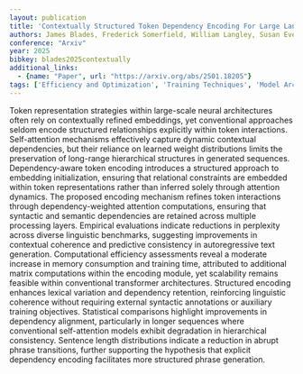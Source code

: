 ```yaml
---
layout: publication
title: 'Contextually Structured Token Dependency Encoding For Large Language Models'
authors: James Blades, Frederick Somerfield, William Langley, Susan Everingham, Maurice Witherington
conference: "Arxiv"
year: 2025
bibkey: blades2025contextually
additional_links:
  - {name: "Paper", url: "https://arxiv.org/abs/2501.18205"}
tags: ['Efficiency and Optimization', 'Training Techniques', 'Model Architecture', 'Reinforcement Learning', 'GPT', 'Pretraining Methods', 'Transformer', 'Attention Mechanism']
---
```

Token representation strategies within large-scale neural architectures often
rely on contextually refined embeddings, yet conventional approaches seldom
encode structured relationships explicitly within token interactions.
Self-attention mechanisms effectively capture dynamic contextual dependencies,
but their reliance on learned weight distributions limits the preservation of
long-range hierarchical structures in generated sequences. Dependency-aware
token encoding introduces a structured approach to embedding initialization,
ensuring that relational constraints are embedded within token representations
rather than inferred solely through attention dynamics. The proposed encoding
mechanism refines token interactions through dependency-weighted attention
computations, ensuring that syntactic and semantic dependencies are retained
across multiple processing layers. Empirical evaluations indicate reductions in
perplexity across diverse linguistic benchmarks, suggesting improvements in
contextual coherence and predictive consistency in autoregressive text
generation. Computational efficiency assessments reveal a moderate increase in
memory consumption and training time, attributed to additional matrix
computations within the encoding module, yet scalability remains feasible
within conventional transformer architectures. Structured encoding enhances
lexical variation and dependency retention, reinforcing linguistic coherence
without requiring external syntactic annotations or auxiliary training
objectives. Statistical comparisons highlight improvements in dependency
alignment, particularly in longer sequences where conventional self-attention
models exhibit degradation in hierarchical consistency. Sentence length
distributions indicate a reduction in abrupt phrase transitions, further
supporting the hypothesis that explicit dependency encoding facilitates more
structured phrase generation.
